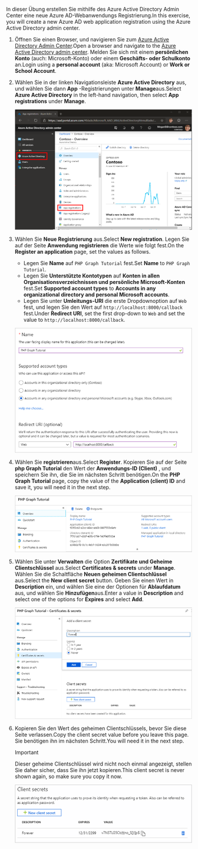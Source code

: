 <!-- markdownlint-disable MD002 MD041 -->

<span data-ttu-id="3bad5-101">In dieser Übung erstellen Sie mithilfe des Azure Active Directory Admin Center eine neue Azure AD-Webanwendungs Registrierung.</span><span class="sxs-lookup"><span data-stu-id="3bad5-101">In this exercise, you will create a new Azure AD web application registration using the Azure Active Directory admin center.</span></span>

1. <span data-ttu-id="3bad5-102">Öffnen Sie einen Browser, und navigieren Sie zum [Azure Active Directory Admin Center](https://aad.portal.azure.com).</span><span class="sxs-lookup"><span data-stu-id="3bad5-102">Open a browser and navigate to the [Azure Active Directory admin center](https://aad.portal.azure.com).</span></span> <span data-ttu-id="3bad5-103">Melden Sie sich mit einem **persönlichen Konto** (auch: Microsoft-Konto) oder einem **Geschäfts- oder Schulkonto** an.</span><span class="sxs-lookup"><span data-stu-id="3bad5-103">Login using a **personal account** (aka: Microsoft Account) or **Work or School Account**.</span></span>

1. <span data-ttu-id="3bad5-104">Wählen Sie in der linken Navigationsleiste **Azure Active Directory** aus, und wählen Sie dann **App** -Registrierungen unter **Manage**aus.</span><span class="sxs-lookup"><span data-stu-id="3bad5-104">Select **Azure Active Directory** in the left-hand navigation, then select **App registrations** under **Manage**.</span></span>

    ![<span data-ttu-id="3bad5-105">Ein Screenshot der APP-Registrierungen</span><span class="sxs-lookup"><span data-stu-id="3bad5-105">A screenshot of the App registrations</span></span> ](./images/aad-portal-app-registrations.png)

1. <span data-ttu-id="3bad5-106">Wählen Sie **Neue Registrierung** aus.</span><span class="sxs-lookup"><span data-stu-id="3bad5-106">Select **New registration**.</span></span> <span data-ttu-id="3bad5-107">Legen Sie auf der Seite **Anwendung registrieren** die Werte wie folgt fest.</span><span class="sxs-lookup"><span data-stu-id="3bad5-107">On the **Register an application** page, set the values as follows.</span></span>

    - <span data-ttu-id="3bad5-108">Legen Sie **Name** auf `PHP Graph Tutorial` fest.</span><span class="sxs-lookup"><span data-stu-id="3bad5-108">Set **Name** to `PHP Graph Tutorial`.</span></span>
    - <span data-ttu-id="3bad5-109">Legen Sie **Unterstützte Kontotypen** auf **Konten in allen Organisationsverzeichnissen und persönliche Microsoft-Konten** fest.</span><span class="sxs-lookup"><span data-stu-id="3bad5-109">Set **Supported account types** to **Accounts in any organizational directory and personal Microsoft accounts**.</span></span>
    - <span data-ttu-id="3bad5-110">Legen Sie unter **Umleitungs-URI** die erste Dropdownoption auf `Web` fest, und legen Sie den Wert auf `http://localhost:8000/callback` fest.</span><span class="sxs-lookup"><span data-stu-id="3bad5-110">Under **Redirect URI**, set the first drop-down to `Web` and set the value to `http://localhost:8000/callback`.</span></span>

    ![Screenshot der Seite "Anwendung registrieren"](./images/aad-register-an-app.png)

1. <span data-ttu-id="3bad5-112">Wählen Sie **registrieren**aus.</span><span class="sxs-lookup"><span data-stu-id="3bad5-112">Select **Register**.</span></span> <span data-ttu-id="3bad5-113">Kopieren Sie auf der Seite **php Graph Tutorial** den Wert der **Anwendungs-ID (Client)** , und speichern Sie ihn, die Sie im nächsten Schritt benötigen.</span><span class="sxs-lookup"><span data-stu-id="3bad5-113">On the **PHP Graph Tutorial** page, copy the value of the **Application (client) ID** and save it, you will need it in the next step.</span></span>

    ![Ein Screenshot der Anwendungs-ID der neuen App-Registrierung](./images/aad-application-id.png)

1. <span data-ttu-id="3bad5-115">Wählen Sie unter **Verwalten** die Option **Zertifikate und Geheime Clientschlüssel** aus.</span><span class="sxs-lookup"><span data-stu-id="3bad5-115">Select **Certificates & secrets** under **Manage**.</span></span> <span data-ttu-id="3bad5-116">Wählen Sie die Schaltfläche **Neuen geheimen Clientschlüssel** aus.</span><span class="sxs-lookup"><span data-stu-id="3bad5-116">Select the **New client secret** button.</span></span> <span data-ttu-id="3bad5-117">Geben Sie einen Wert in **Description** ein, und wählen Sie eine der Optionen für **Ablaufdatum** aus, und wählen Sie **Hinzufügen**aus.</span><span class="sxs-lookup"><span data-stu-id="3bad5-117">Enter a value in **Description** and select one of the options for **Expires** and select **Add**.</span></span>

    ![Screenshot des Dialogfelds zum Hinzufügen eines geheimen Client Schlüssels](./images/aad-new-client-secret.png)

1. <span data-ttu-id="3bad5-119">Kopieren Sie den Wert des geheimen Clientschlüssels, bevor Sie diese Seite verlassen.</span><span class="sxs-lookup"><span data-stu-id="3bad5-119">Copy the client secret value before you leave this page.</span></span> <span data-ttu-id="3bad5-120">Sie benötigen ihn im nächsten Schritt.</span><span class="sxs-lookup"><span data-stu-id="3bad5-120">You will need it in the next step.</span></span>

    > [!IMPORTANT]
    > <span data-ttu-id="3bad5-121">Dieser geheime Clientschlüssel wird nicht noch einmal angezeigt, stellen Sie daher sicher, dass Sie ihn jetzt kopieren.</span><span class="sxs-lookup"><span data-stu-id="3bad5-121">This client secret is never shown again, so make sure you copy it now.</span></span>

    ![Screenshot des neu hinzugefügten geheimen Client Schlüssels](./images/aad-copy-client-secret.png)
